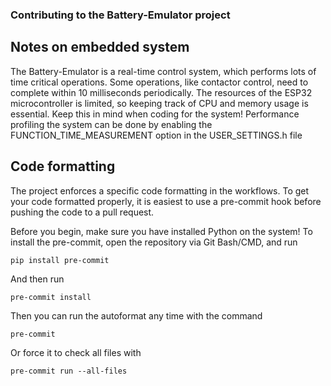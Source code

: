 ### Contributing to the Battery-Emulator project

## Notes on embedded system
The Battery-Emulator is a real-time control system, which performs lots of time critical operations. Some operations, like contactor control, need to complete within 10 milliseconds periodically. The resources of the ESP32 microcontroller is limited, so keeping track of CPU and memory usage is essential. Keep this in mind when coding for the system! Performance profiling the system can be done by enabling the FUNCTION_TIME_MEASUREMENT option in the USER_SETTINGS.h file

## Code formatting
The project enforces a specific code formatting in the workflows. To get your code formatted properly, it is easiest to use a pre-commit hook before pushing the code to a pull request.

Before you begin, make sure you have installed Python on the system!
To install the pre-commit, open the repository via Git Bash/CMD, and run
```
pip install pre-commit
```
And then run 
```
pre-commit install
```
Then you can run the autoformat any time with the command
```
pre-commit
```
Or force it to check all files with
```
pre-commit run --all-files
```
